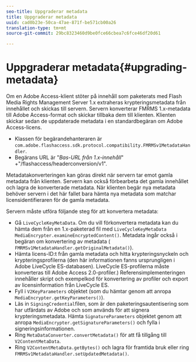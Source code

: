 ```yaml
---
seo-title: Uppgraderar metadata
title: Uppgraderar metadata
uuid: cad0b23e-50ca-47ae-871f-be571cb00a26
translation-type: tm+mt
source-git-commit: 29bc8323460d9be0fce66cbea7c6fce46df20d61

---
```



# Uppgraderar metadata{#upgrading-metadata}

Om en Adobe Access-klient stöter på innehåll som paketerats med Flash Media Rights Management Server 1.x extraheras krypteringsmetadata från innehållet och skickas till servern. Servern konverterar FMRMS 1.x-metadata till Adobe Access-format och skickar tillbaka dem till klienten. Klienten skickar sedan de uppdaterade metadata i en standardbegäran om Adobe Access-licens.

* Klassen för begärandehanteraren är `com.adobe.flashaccess.sdk.protocol.compatibility.FMRMSv1MetadataHandler`.
* Begärans URL är &quot;*Bas-URL från 1.x-innehåll*&quot; +&quot;/flashaccess/headerconversion/v1&quot;.

Metadatakonverteringen kan göras direkt när servern tar emot gamla metadata från klienten. Servern kan också förbearbeta det gamla innehållet och lagra de konverterade metadata. När klienten begär nya metadata behöver servern i det här fallet bara hämta nya metadata som matchar licensidentifieraren för de gamla metadata.

Servern måste utföra följande steg för att konvertera metadata:

* Gå `LiveCycleKeyMetaData`. Om du vill förkonvertera metadata kan du hämta dem från en 1.x-paketerad fil med `LiveCycleKeyMetaData` `MediaEncrypter.examineEncryptedContent()`. Metadata ingår också i begäran om konvertering av metadata ( `FMRMSv1MetadataHandler.getOriginalMetadata()`).
* Hämta licens-ID:t från gamla metadata och hitta krypteringsnyckeln och krypteringsprofilerna (den här informationen fanns ursprungligen i Adobe LiveCycle ES-databasen). LiveCycle ES-profilerna måste konverteras till Adobe Access 2.0-profiler.) Referensimplementeringen innehåller skript och exempelkod för konvertering av profiler och export av licensinformation från LiveCycle ES.
* Fyll i `V2KeyParameters` objektet (som du hämtar genom att anropa `MediaEncrypter.getKeyParameters()`).
* Läs in `SigningCredential`filen, som är den paketeringsautentisering som har utfärdats av Adobe och som används för att signera krypteringsmetadata. Hämta `SignatureParameters` objektet genom att anropa `MediaEncrypter.getSignatureParameters()` och fylla i signeringsinformationen.
* Ring `MetaDataConverter.convertMetadata()` för att få tillgång till `V2ContentMetaData`.
* Ring `V2ContentMetaData.getBytes()` och lagra för framtida bruk eller ring `FMRMSv1MetadataHandler.setUpdatedMetadata()`.

